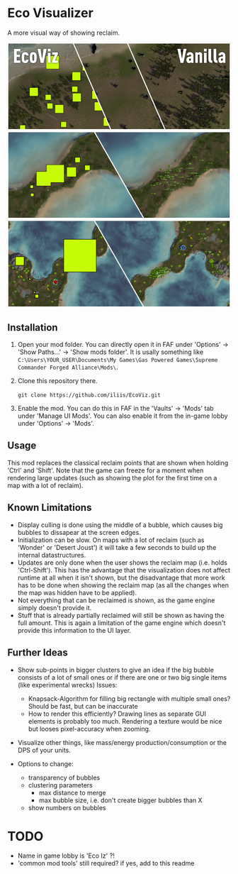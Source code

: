 Eco Visualizer
==============

A more visual way of showing reclaim.

![reclaim is shown as separate points when fully zoomed in](screenshots/comparison0.png)
![close points are merged into less, bigger points when zooming out](screenshots/comparison1.png)
![the area of the bubble is proportional to the amount of mass it represents](screenshots/comparison2.png)

Installation
------------

1. Open your mod folder. You can directly open it in FAF under 'Options' -> 'Show Paths...' -> 'Show mods folder'. It is usally something like `C:\Users\YOUR_USER\Documents\My Games\Gas Powered Games\Supreme Commander Forged Alliance\Mods\`.

2. Clone this repository there.

    `git clone https://github.com/iliis/EcoViz.git`

3. Enable the mod. You can do this in FAF in the 'Vaults' -> 'Mods' tab under 'Manage UI Mods'. You can also enable it from the in-game lobby under 'Options' -> 'Mods'.

Usage
-----

This mod replaces the classical reclaim points that are shown when holding 'Ctrl' and 'Shift'.
Note that the game can freeze for a moment when rendering large updates (such as showing the plot for the first time on a map with a lot of reclaim).


Known Limitations
-----------------

* Display culling is done using the middle of a bubble, which causes big bubbles to dissapear at the screen edges.
* Initialization can be slow. On maps with a lot of reclaim (such as 'Wonder' or 'Desert Joust') it will take a few seconds to build up the internal datastructures.
* Updates are only done when the user shows the reclaim map (i.e. holds 'Ctrl-Shift'). This has the advantage that the visualization does not affect runtime at all when it isn't shown, but the disadvantage that more work has to be done when showing the reclaim map (as all the changes when the map was hidden have to be applied).
* Not everything that can be reclaimed is shown, as the game engine simply doesn't provide it.
* Stuff that is already partially reclaimed will still be shown as having the full amount. This is again a limitation of the game engine which doesn't provide this information to the UI layer.

Further Ideas
-------------

* Show sub-points in bigger clusters to give an idea if the big bubble consists of a lot of small ones or if there are one or two big single items (like experimental wrecks)
  Issues:
    * Knapsack-Algorithm for filling big rectangle with multiple small ones? Should be fast, but can be inaccurate
    * How to render this efficiently? Drawing lines as separate GUI elements is probably too much. Rendering a texture would be nice but looses pixel-accuracy when zooming.
    
* Visualize other things, like mass/energy production/consumption or the DPS of your units.

* Options to change:
  * transparency of bubbles
  * clustering parameters
	* max distance to merge
	* max bubble size, i.e. don't create bigger bubbles than X
  * show numbers on bubbles
  
  
TODO
====

* Name in game lobby is 'Eco Iz' ?!
* 'common mod tools' still required? if yes, add to this readme